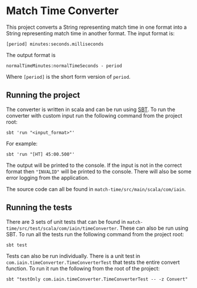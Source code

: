 #  Match Time Converter
This project converts a String representing match time in one format into a String representing match time in another format.
The input format is:

    [period] minutes:seconds.milliseconds
   The output format is 
   

    normalTimeMinutes:normalTimeSeconds - period
   Where `[period]` is the short form version of `period`.

## Running the project
The converter is written in scala and can be run using [SBT](https://www.scala-sbt.org/). 
To run the converter with custom input run the following command from the project root:

    sbt 'run "<input_format>"'
  For example:
  

    sbt 'run "[HT] 45:00.500"'
 The output will be printed to the console.  If the input is not in the correct format then `"INVALID"` will be printed to the console. There will also be some error logging from the application.

The source code can all be found in `match-time/src/main/scala/com/iain`.

## Running the tests
There are 3 sets of unit tests that can be found in `match-time/src/test/scala/com/iain/timeConverter`. These can also be run using SBT.
To run all the tests run the following command from the project root:

    sbt test

Tests can also be run individually. There is a unit test in `com.iain.timeConverter.TimeConverterTest` that tests the entire convert function. To run it run the following from the root of the project:

    sbt "testOnly com.iain.timeConverter.TimeConverterTest -- -z Convert"

